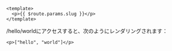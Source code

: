 ```vue [pages/[...slug]]
<template>
  <p>{{ $route.params.slug }}</p>
</template>
```

/hello/worldにアクセスすると、次のようにレンダリングされます：

```vue []
<p>["hello", "world"]</p>
```

